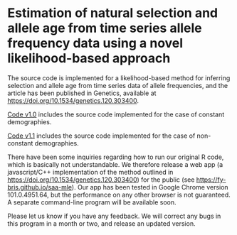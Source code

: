 # Estimation of natural selection and allele age from time series allele frequency data using a novel likelihood-based approach
The source code is implemented for a likelihood-based method for inferring selection and allele age from time series data of allele frequencies, and the article has been published in Genetics, available at https://doi.org/10.1534/genetics.120.303400.

[Code v1.0](https://github.com/zhangyi-he/WFM-1L-DiffusApprox-KBE/tree/master/Code%20v1.0) includes the source code implemented for the case of constant demographies.

[Code v1.1](https://github.com/zhangyi-he/WFM-1L-DiffusApprox-KBE/tree/master/Code%20v1.1) includes the source code implemented for the case of non-constant demographies.

There have been some inquiries regarding how to run our original R code, which is basically not understandable. We therefore release a web app (a javascript/C++ implementation of the method outlined in https://doi.org/10.1534/genetics.120.303400) for the public (see https://fy-bris.github.io/saa-mle). Our app has been tested in Google Chrome version 101.0.4951.64, but the performance on any other browser is not guaranteed. A separate command-line program will be available soon.
 
Please let us know if you have any feedback. We will correct any bugs in this program in a month or two, and release an updated version.
